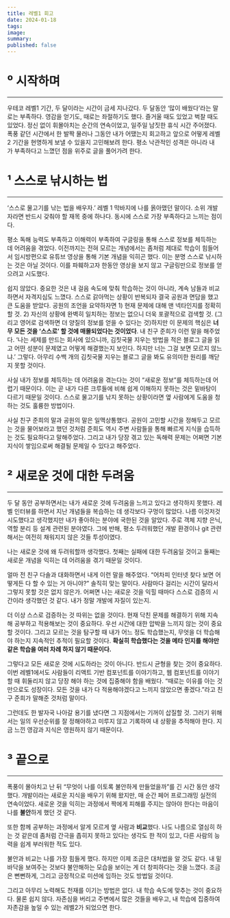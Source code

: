 ```yaml
---
title: 레벨1 회고
date: 2024-01-18
tags: 
image: 
summary: 
published: false
---
```

# ⁰ 시작하며
---

우테코 레벨1 기간, 두 달이라는 시간이 금세 지나갔다. 두 달동안 ‘많이 배웠다’라는 말로는 부족하다. 영감을 얻기도, 때로는 좌절하기도 했다. 즐거울 때도 있었고 벅찰 때도 있었다. 정신 없이 휘몰아치는 순간의 연속이었고, 일주일 남짓한 휴식 시간 주어졌다. 폭풍 같던 시간에서 한 발짝 물러나 그동안 내가 어땠는지 회고하고 앞으로 어떻게 레벨2 기간을 현명하게 보낼 수 있을지 고민해보려 한다. 평소 낙관적인 성격은 아니라 내가 부족하다고 느꼈던 점을 위주로 글을 풀어가려 한다.

# ¹ 스스로 낚시하는 법

---

‘스스로 물고기를 낚는 법을 배우자.’ 레벨 1 막바지에 나를 옭아맸던 말이다. 소위 개발자라면 반드시 갖춰야 할 재목 중에 하나다. 동시에 스스로 가장 부족하다고 느끼는 점이다.

평소 독해 능력도 부족하고 이해력이 부족하여 구글링을 통해 스스로 정보를 체득하는 데 어려움을 겪었다. 이전까지는 전혀 모르는 개념에서는 좀처럼 제대로 학습이 힘들어서 임시방편으로 유튜브 영상을 통해 기본 개념을 익히곤 했다. 이는 분명 스스로 낚시하는 것은 아닐 것이다. 이를 파훼하고자 한동안 영상을 보지 않고 구글링만으로 정보를 얻으려고 시도했다.

쉽지 않았다. 중요한 것은 내 걸음 속도에 맞춰 학습하는 것이 아니라, 계속 남들과 비교하면서 자격지심도 느꼈다. 스스로 갉아먹는 상황이 반복되자 결국 공원과 면담을 했고 큰 도움을 받았다. 공원의 조언을 요약하자면 1) 현재 문제에 대해 맨 넥타인지를 정확히 할 것. 2) 자신의 상황에 완벽히 일치하는 정보는 없으니 더욱 포괄적으로 검색할 것. (그리고 영어로 검색하면 더 양질의 정보를 얻을 수 있다는 것)하지만 이 문제의 핵심은 **너무 모든 것을 ‘스스로’ 할 것에 매몰되었다는 것이었다**. 내 친구 준희가 이런 말을 해주었다. ‘나는 세제를 만드는 회사에 있으니까, 김칫국물 지우는 방법을 적은 블로그 글을 읽고 어떤 성분이 문제였고 어떻게 해결했는지 보인다. 하지만 너는 그걸 보면 모르지 않느냐.’ 그렇다. 아무리 수백 개의 김칫국물 지우는 블로그 글을 봐도 유의미한 원리를 깨닫지 못할 것이다.

사실 내가 정보를 체득하는 데 어려움을 겪는다는 것이 “새로운 정보”를 체득하는데 어렵기 때문이다. 이는 곧 내가 다른 크루들에 비해 쉽게 이해하지 못하는 것은 밑바탕이 다르기 때문일 것이다. 스스로 물고기를 낚지 못하는 상황이라면 옆 사람에게 도움을 청하는 것도 훌륭한 방법이다.

사실 친구 준희의 말과 공원의 말은 일맥상통했다. 공원이 고민할 시간을 정해두고 모르는 것을 물어보라고 했던 것처럼 준희도 역시 주변 사람들을 통해 빠르게 지식을 습득하는 것도 필요하다고 말해주었다. 그리고 내가 당장 겪고 있는 독해력 문제는 어쩌면 기본 지식이 쌓임으로써 해결될 문제일 수 있다고 해주었다.

# ² 새로운 것에 대한 두려움

---

두 달 동안 공부하면서는 내가 새로운 것에 두려움을 느끼고 있다고 생각하지 못했다. 레벨 인터뷰를 하면서 지난 개념들을 복습하는 데 생각보다 구멍이 많았다. 나름 이것저것 시도했다고 생각했지만 내가 좋아하는 분야에 국한된 것을 알았다. 주로 객체 지향 은닉, 역할 분리 등 설계 관련된 분야였다. 그에 반해, 평소 두려워했던 개발 환경이나 git 관련해서는 여전히 채워지지 않은 것들 투성이였다.

나는 새로운 것에 왜 두려워할까 생각했다. 첫째는 실패에 대한 두려움일 것이고 둘째는 새로운 개념을 익히는 데 어려움을 겪기 때문일 것이다.

얼마 전 친구 다솔과 대화하면서 내게 이런 말을 해주었다. “어차피 인터넷 찾다 보면 어떻게든 다 할 수 있는 거 아니야?” 솔직히 맞는 말이다. 사람마다 걸리는 시간이 달라서 그렇지 못할 것은 없지 않은가. 어쩌면 나는 새로운 것을 익힐 때마다 스스로 검증의 시간이라 생각했던 것 같다. 내가 정말 개발에 자질이 있는지.

더 이상 스스로 검증하는 것 따위는 없을 것이다. 현재 닥친 문제를 해결하기 위해 지속해 공부하고 적용해보는 것이 중요하다. 우선 시간에 대한 압박을 느끼지 않는 것이 중요할 것이다. 그리고 모르는 것을 탐구할 때 내가 어느 정도 학습했는지, 무엇을 더 학습해야 하는지 지속적인 추적이 필요할 것이다. **확실히 학습했다는 것을 메타 인지를 해야만 같은 학습을 여러 차례 하지 않기 때문이다.**

그렇다고 모든 새로운 것에 시도하라는 것이 아니다. 반드시 균형을 찾는 것이 중요하다. 이번 레벨1에서도 사람들이 리액트 기반 컴포넌트를 이야기하고, 웹 컴포넌트를 이야기할 때 휘둘리지 않고 당장 해야 하는 것에 집중해야 함을 배웠다. “때로는 이유를 아는 것만으로도 성장이다. 모든 것을 내가 다 적용해야겠다고 느끼지 않았으면 좋겠다.”라고 친구 준희가 말해준 것처럼 말이다.

그런데도 한 발자국 나아갈 용기를 냈다면 그 지점에서는 기꺼이 삽질할 것. 그러기 위해서는 일의 우선순위를 잘 정해야하고 미루지 않고 기록하여 내 상황을 추적해야 한다. 지금 느낀 영감과 지식은 영원하지 않기 때문이다.

# ³ 끝으로

---

폭풍이 몰아치고 난 뒤 “무엇이 나를 이토록 불안하게 만들었을까”를 긴 시간 동안 생각했다. 개발이라는 새로운 지식을 배우기 위해 왔지만, 매 순간 페어 프로그래밍 실전의 연속이었다. 새로운 것을 익히는 과정에서 짝에게 피해를 주지는 않아야 한다는 마음이 나를 **불안**하게 했던 것 같다.

또한 함께 공부하는 과정에서 알게 모르게 옆 사람과 **비교**했다. 나도 나름으로 열심히 하는 것 같은데 좀처럼 간극을 좁히지 못하고 있다는 생각도 한 적이 있고, 다른 사람의 능력을 쉽게 부러워한 적도 있다.

불안과 비교는 나를 가장 힘들게 했다. 하지만 이제 조금은 대처법을 알 것도 같다. 내 밑바닥을 보여주는 것보다 불안해하는 모습을 보이는 게 더 창피하다는 것을 느꼈다. 조금은 뻔뻔하게, 그리고 긍정적으로 미션에 임하는 것도 방법일 것이다.

그리고 아무리 노력해도 천재를 이기는 방법은 없다. 내 학습 속도에 맞추는 것이 중요하다. 물론 쉽지 않다. 자존심을 버리고 주변에서 많은 것들을 배우고, 내 학습에 집중하여 자존감을 높일 수 있는 레벨2가 되었으면 한다.